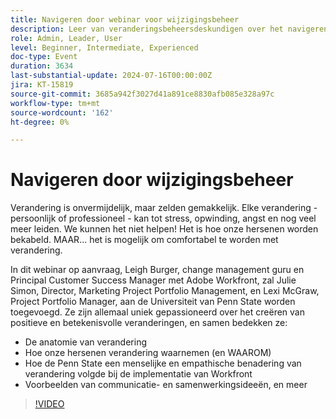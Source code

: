 ```yaml
---
title: Navigeren door webinar voor wijzigingsbeheer
description: Leer van veranderingsbeheersdeskundigen over het navigeren van overgangen met Adobe Workfront. Verbeter inzicht in de anatomie van verandering, hersenperceptie, en de benadering van Penn State University in ons webinar op aanvraag.
role: Admin, Leader, User
level: Beginner, Intermediate, Experienced
doc-type: Event
duration: 3634
last-substantial-update: 2024-07-16T00:00:00Z
jira: KT-15819
source-git-commit: 3685a942f3027d41a891ce8830afb085e328a97c
workflow-type: tm+mt
source-wordcount: '162'
ht-degree: 0%

---
```



# Navigeren door wijzigingsbeheer

Verandering is onvermijdelijk, maar zelden gemakkelijk. Elke verandering - persoonlijk of professioneel - kan tot stress, opwinding, angst en nog veel meer leiden. We kunnen het niet helpen! Het is hoe onze hersenen worden bekabeld. MAAR... het is mogelijk om comfortabel te worden met verandering.

In dit webinar op aanvraag, Leigh Burger, change management guru en Principal Customer Success Manager met Adobe Workfront, zal Julie Simon, Director, Marketing Project Portfolio Management, en Lexi McGraw, Project Portfolio Manager, aan de Universiteit van Penn State worden toegevoegd. Ze zijn allemaal uniek gepassioneerd over het creëren van positieve en betekenisvolle veranderingen, en samen bedekken ze:

* De anatomie van verandering
* Hoe onze hersenen verandering waarnemen (en WAAROM)
* Hoe de Penn State een menselijke en empathische benadering van verandering volgde bij de implementatie van Workfront
* Voorbeelden van communicatie- en samenwerkingsideeën, en meer

>[!VIDEO](https://video.tv.adobe.com/v/3431013/?learn=on)
